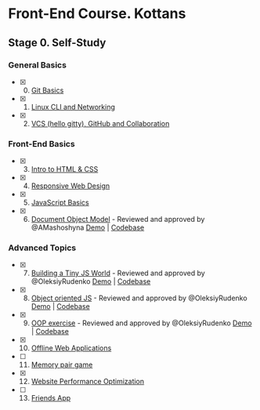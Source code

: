 # Front-End Course. Kottans

## Stage 0. Self-Study

### General Basics
- [x] 0. [Git Basics](task_git_basics)
- [x] 1. [Linux CLI and Networking](task_linux_cli)
- [x] 2. [VCS (hello gitty), GitHub and Collaboration](task_git_collaboration)

### Front-End Basics
- [x] 3. [Intro to HTML & CSS](task_html_css_intro)
- [x] 4. [Responsive Web Design](task_responsive_web_design)
- [x] 5. [JavaScript Basics](task_js_basics)
- [x] 6. [Document Object Model](task_js_dom) - Reviewed and approved by @AMashoshyna [Demo](https://romanovaleksander.github.io/js-dom/) | [Codebase](https://github.com/RomanovAleksander/js-dom)

### Advanced Topics
- [x] 7. [Building a Tiny JS World](task_js_pre_oop)  - Reviewed and approved by @OleksiyRudenko [Demo](https://romanovaleksander.github.io/a-tiny-JS-world/) | [Codebase](https://github.com/RomanovAleksander/a-tiny-JS-world)
- [x] 8. [Object oriented JS](task_js_oop) - Reviewed and approved by @OleksiyRudenko [Demo](https://romanovaleksander.github.io/frogger-game/) | [Codebase](https://github.com/RomanovAleksander/frogger-game)
- [x] 9. [OOP exercise](task_js_pre_oop_improved) - Reviewed and approved by @OleksiyRudenko  [Demo](https://romanovaleksander.github.io/a-tiny-JS-world/) | [Codebase](task_js_pre_oop_improved/index.js)
- [x] 10. [Offline Web Applications](task_offline_web_app)
- [ ] 11. [Memory pair game](https://github.com/kottans/frontend/blob/master/tasks/memory-pair-game.md)
- [x] 12. [Website Performance Optimization](task_website_performance)
- [ ] 13. [Friends App](https://github.com/kottans/frontend/blob/master/tasks/friends-app.md)
